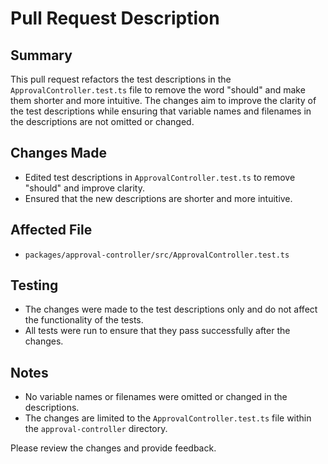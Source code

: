# Pull Request Description

## Summary
This pull request refactors the test descriptions in the `ApprovalController.test.ts` file to remove the word "should" and make them shorter and more intuitive. The changes aim to improve the clarity of the test descriptions while ensuring that variable names and filenames in the descriptions are not omitted or changed.

## Changes Made
- Edited test descriptions in `ApprovalController.test.ts` to remove "should" and improve clarity.
- Ensured that the new descriptions are shorter and more intuitive.

## Affected File
- `packages/approval-controller/src/ApprovalController.test.ts`

## Testing
- The changes were made to the test descriptions only and do not affect the functionality of the tests.
- All tests were run to ensure that they pass successfully after the changes.

## Notes
- No variable names or filenames were omitted or changed in the descriptions.
- The changes are limited to the `ApprovalController.test.ts` file within the `approval-controller` directory.

Please review the changes and provide feedback.
